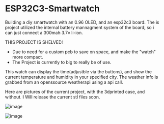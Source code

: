 # ESP32C3-Smartwatch
Building a diy smartwatch with an 0.96 OLED, and an esp32c3 board.
The is project utilized the internal battery mannagment system of the board, so i can just connect a 300mah 3.7v li-ion.

THIS PROJECT IS SHELVED!
- Due to need for a custom pcb to save on space, and make the "watch" more compact.
- The Project is currently to big to really be of use.


This watch can display the time(adjustble via the buttons), and show the current temperature and humidity in your specified city.
The weather info is grabbed from an openssource weatherapi using a api call.

Here are pictures of the current project, with the 3dprinted case, and without.
I Will release the current stl files soon.

![image](https://user-images.githubusercontent.com/114338337/222661469-1c2d198b-8f72-4677-b7d5-7803b3bba04c.jpeg)

![image](https://user-images.githubusercontent.com/114338337/222661646-38743c04-d449-4b99-8b8c-a030faeb8186.jpeg)







